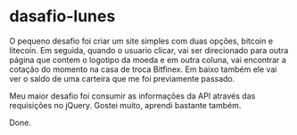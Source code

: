 # dasafio-lunes


O pequeno desafio foi criar um site simples com duas opções, bitcoin e litecoin.
Em seguida, quando o usuario clicar, vai ser direcionado para outra página que contem o logotipo da moeda e em outra coluna, vai encontrar a cotação do momento na casa de troca Bitfinex.
Em baixo também ele vai ver o saldo de uma carteira que me foi previamente passado.


Meu maior desafio foi consumir as informações da API através das requisições no jQuery. Gostei muito, aprendi bastante também.

Done.